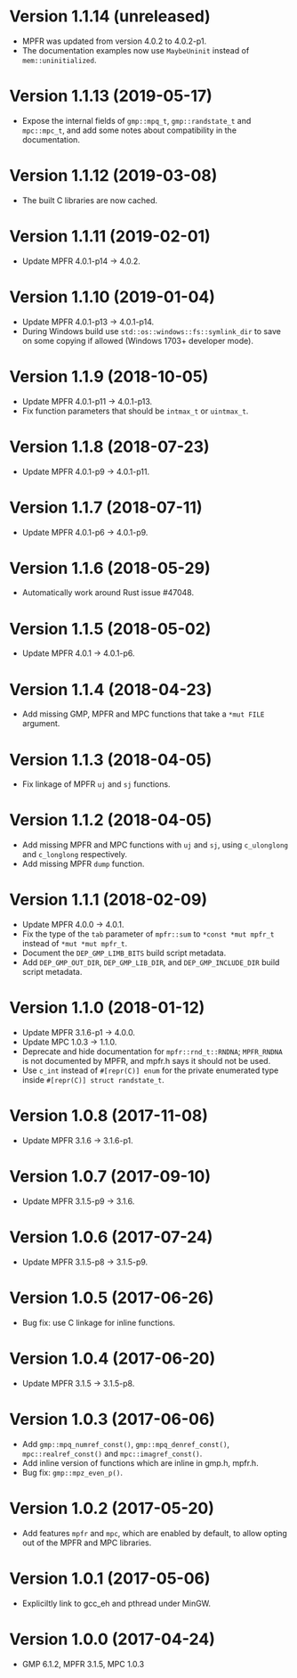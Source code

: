 <!-- Copyright © 2017–2019 University of Malta -->

<!-- Copying and distribution of this file, with or without
modification, are permitted in any medium without royalty provided the
copyright notice and this notice are preserved. This file is offered
as-is, without any warranty. -->

Version 1.1.14 (unreleased)
===========================

  * MPFR was updated from version 4.0.2 to 4.0.2-p1.
  * The documentation examples now use `MaybeUninit` instead of
    `mem::uninitialized`.

Version 1.1.13 (2019-05-17)
===========================

  * Expose the internal fields of `gmp::mpq_t`, `gmp::randstate_t` and
    `mpc::mpc_t`, and add some notes about compatibility in the
    documentation.

Version 1.1.12 (2019-03-08)
===========================

  * The built C libraries are now cached.

Version 1.1.11 (2019-02-01)
===========================

  * Update MPFR 4.0.1-p14 -> 4.0.2.

Version 1.1.10 (2019-01-04)
===========================

  * Update MPFR 4.0.1-p13 -> 4.0.1-p14.
  * During Windows build use `std::os::windows::fs::symlink_dir` to
    save on some copying if allowed (Windows 1703+ developer mode).

Version 1.1.9 (2018-10-05)
==========================

  * Update MPFR 4.0.1-p11 -> 4.0.1-p13.
  * Fix function parameters that should be `intmax_t` or `uintmax_t`.

Version 1.1.8 (2018-07-23)
==========================

  * Update MPFR 4.0.1-p9 -> 4.0.1-p11.

Version 1.1.7 (2018-07-11)
==========================

  * Update MPFR 4.0.1-p6 -> 4.0.1-p9.

Version 1.1.6 (2018-05-29)
==========================

  * Automatically work around Rust issue #47048.

Version 1.1.5 (2018-05-02)
==========================

  * Update MPFR 4.0.1 -> 4.0.1-p6.

Version 1.1.4 (2018-04-23)
==========================

  * Add missing GMP, MPFR and MPC functions that take a `*mut FILE`
    argument.

Version 1.1.3 (2018-04-05)
==========================

  * Fix linkage of MPFR `uj` and `sj` functions.

Version 1.1.2 (2018-04-05)
==========================

  * Add missing MPFR and MPC functions with `uj` and `sj`, using
    `c_ulonglong` and `c_longlong` respectively.
  * Add missing MPFR `dump` function.

Version 1.1.1 (2018-02-09)
==========================

  * Update MPFR 4.0.0 -> 4.0.1.
  * Fix the type of the `tab` parameter of `mpfr::sum` to
    `*const *mut mpfr_t` instead of `*mut *mut mpfr_t`.
  * Document the `DEP_GMP_LIMB_BITS` build script metadata.
  * Add `DEP_GMP_OUT_DIR`, `DEP_GMP_LIB_DIR`, and
    `DEP_GMP_INCLUDE_DIR` build script metadata.

Version 1.1.0 (2018-01-12)
==========================

  * Update MPFR 3.1.6-p1 -> 4.0.0.
  * Update MPC 1.0.3 -> 1.1.0.
  * Deprecate and hide documentation for `mpfr::rnd_t::RNDNA`;
    `MPFR_RNDNA` is not documented by MPFR, and mpfr.h says it should
    not be used.
  * Use `c_int` instead of `#[repr(C)] enum` for the private
    enumerated type inside `#[repr(C)] struct randstate_t`.

Version 1.0.8 (2017-11-08)
==========================

  * Update MPFR 3.1.6 -> 3.1.6-p1.

Version 1.0.7 (2017-09-10)
==========================

  * Update MPFR 3.1.5-p9 -> 3.1.6.

Version 1.0.6 (2017-07-24)
==========================

  * Update MPFR 3.1.5-p8 -> 3.1.5-p9.

Version 1.0.5 (2017-06-26)
==========================

  * Bug fix: use C linkage for inline functions.

Version 1.0.4 (2017-06-20)
==========================

  * Update MPFR 3.1.5 -> 3.1.5-p8.

Version 1.0.3 (2017-06-06)
==========================

  * Add `gmp::mpq_numref_const()`, `gmp::mpq_denref_const()`,
    `mpc::realref_const()` and `mpc::imagref_const()`.
  * Add inline version of functions which are inline in gmp.h, mpfr.h.
  * Bug fix: `gmp::mpz_even_p()`.

Version 1.0.2 (2017-05-20)
==========================

  * Add features `mpfr` and `mpc`, which are enabled by default, to
    allow opting out of the MPFR and MPC libraries.

Version 1.0.1 (2017-05-06)
==========================

  * Expliciltly link to gcc_eh and pthread under MinGW.

Version 1.0.0 (2017-04-24)
==========================

  * GMP 6.1.2, MPFR 3.1.5, MPC 1.0.3
